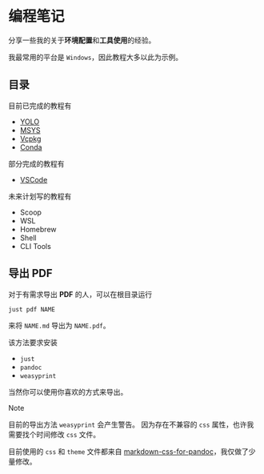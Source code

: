 # 编程笔记

分享一些我的关于**环境配置**和**工具使用**的经验。

我最常用的平台是 `Windows`，因此教程大多以此为示例。

## 目录

目前已完成的教程有
  - [YOLO](./markdown/YOLO.md)
  - [MSYS](./markdown/MSYS.md)
  - [Vcpkg](./markdown/Vcpkg.md)
  - [Conda](./markdown/Conda.md)

部分完成的教程有
  - [VSCode](./markdown/VSCode.md)

未来计划写的教程有
  - Scoop
  - WSL
  - Homebrew
  - Shell
  - CLI Tools

## 导出 PDF

对于有需求导出 **PDF** 的人，可以在根目录运行

```sh
just pdf NAME
```

来将 `NAME.md` 导出为 `NAME.pdf`。

该方法要求安装
  - `just`
  - `pandoc`
  - `weasyprint`

当然你可以使用你喜欢的方式来导出。

> [!NOTE]
> 目前的导出方法 `weasyprint` 会产生警告。
> 因为存在不兼容的 `css` 属性，也许我需要找个时间修改 `css` 文件。
> 
> 目前使用的 `css` 和 `theme` 文件都来自 [markdown-css-for-pandoc](https://github.com/wklchris/markdown-css-for-pandoc)，我仅做了少量修改。